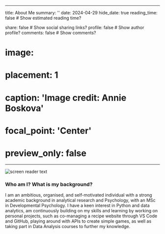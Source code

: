 ---
title: About Me
summary: ''
date: 2024-04-29
hide_date: true
reading_time: false # Show estimated reading time?

share: false  # Show social sharing links?
profile: false  # Show author profile?
comments: false  # Show comments?

# image:
#   placement: 1
#   caption: 'Image credit: Annie Boskova'
#   focal_point: 'Center'
#   preview_only: false

------
![screen reader text](about.png)

### Who am I? What is my background?

I am an ambitious, organised, and self-motivated individual with a strong academic background in analytical research and Psychology, with an MSc in Developmental Psychology. I have a keen interest in Python and data analytics, am continuously building on my skills and learning by working on personal projects, such as co-managing a recipe website through VS Code and GitHub, playing around with APIs to create simple games, as well as taking part in Data Analysis courses to further my knowledge.


<!-- ### Why am I interested in a career in data? 


### What industry interests me and why?


### What did I gained from taking part in the L4 Data Analysis Bootcamp with Cambridge Spark? 

Through the Skills Bootcamp I was able to developed further knowledge of Python software and libraries (such as Pandas and NumPy) as well as data visualisation tools such as Matplotlib, Seaborn, and Bokeh, and gain confidence in my programming skills, so as to be able to career switch and move into a Data Analysis role.

### With my newly developed skills, what can I contribute to a business? / What can I contribute to a business?  


### How does data add value to organisations? -->
